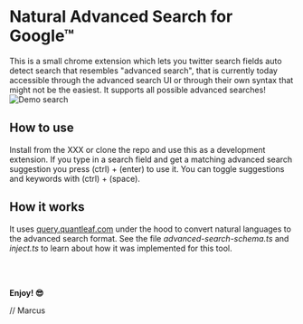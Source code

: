 # Natural Advanced Search for Google™
This is a small chrome extension which lets you twitter search fields auto detect search that resembles "advanced search", that is currently today accessible through the advanced search UI or through their own syntax that might not be the easiest. It supports all possible advanced searches!
![Demo search](/../master/snap.PNG?raw=true)

## How to use
Install from the XXX or clone the repo and use this as a development extension.
If you type in a search field and get a matching advanced search suggestion you press (ctrl) + (enter) to use it.
You can toggle suggestions and keywords with (ctrl) + (space).


## How it works
It uses [query.quantleaf.com](https://query.quantleaf.com) under the hood to convert natural languages to the advanced search format. See the file *advanced-search-schema.ts* and *inject.ts* to learn about how it was implemented for this tool.

 
<br/>
<br/>

**Enjoy! 😎**

// Marcus